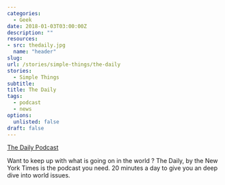 ```yaml
---
categories: 
  - Geek
date: 2018-01-03T03:00:00Z
description: ""
resources: 
- src: thedaily.jpg
  name: "header"
slug:
url: /stories/simple-things/the-daily
stories: 
  - Simple Things
subtitle: 
title: The Daily
tags: 
  - podcast
  - news
options:
  unlisted: false
draft: false
---
```


[The Daily Podcast](https://www.nytimes.com/podcasts/the-daily)

Want to keep up with what is going on in the world ? The Daily, by the New York Times is the podcast you need. 20 minutes a day to give you an deep dive into world issues.